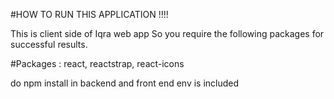 #HOW TO RUN THIS APPLICATION !!!!

This is client side of Iqra web app
So you require the following packages for successful results.



#Packages : react, reactstrap, react-icons

do npm install in backend and front end
env is included